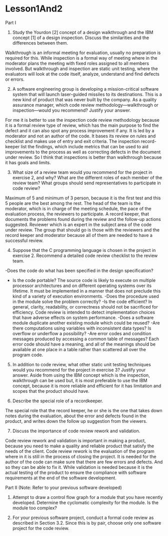 # Lesson1And2

Part I

1. Study the Yourdon [2] concept of a design walkthrough and the IBM concept [1] of a design inspection. Discuss the similarities and the differences between them.

Walkthrough is an informal meeting for evaluation, usually no preparation is required for this. While inspection is a formal way of meeting where in the moderator plans the meeting with fixed roles assigned to all members involved. But walkthrough and inspection are static unit testing, where the evaluators will look at the code itself, analyze, understand and find defects or errors. 

2. A software engineering group is developing a mission-critical software system that will launch laser-guided missiles to its destinations. This is a new kind of product that was never built by the company. As a quality assurance manager, which code review methodology—walkthrough or inspection—would you recommend? Justify your answer.

For me it is better to use the inspection code review methodology because it is a formal review type of review, which has the main purpose to find the defect and it can also spot any process improvement if any. It is led by a moderator and not an author of the code. It bases its review on rules and checklist and makes use of entry and exit criteria. The inspection record-keeper list the findings, which include metrics that can  be used to aid improvements to  the process as well as correcting defects in the document under review. So I think that inspections is better than walkthrough because it has goals and limits.

3. What size of a review team would you recommend for the project in exercise 2, and why? What are the different roles of each member of the review team? What groups should send representatives to participate in code review?

Maximum of 5 and minimum of 3 person, because it is the first test and this 5 people are the best among the rest. The head of the team is the moderator, which is in charge of the meeting schedule, the pace of the evaluation process, the reviewers to participate. A record keeper, that documents the problems found during the review and the follow-up actions suggested. Reviewer which is an expert in the subject area of the code under review. The group that should go is those with the reviewers and the record keeper and moderator because all of them are needed to have a successful review.

4. Suppose that the C programming language is chosen in the project in exercise 2. Recommend a detailed code review checklist to the review team.

-Does the code do what has been specified in the design specification?
- Is the code portable? The source code is likely to execute on multiple processor architectures and on different operating systems over its lifetime. It must be implemented in a manner that does not preclude this kind of a variety of execution environments. 
-Does the procedure used in the module solve the problem correctly? 
-Is the code efficient? In general, clarity, readability, or correctness should not be sacrificed for efficiency. Code review is intended to detect implementation choices that have adverse effects on system performance.
 -Does a software module duplicate another existing module which could be reused? 
-Are there computations using variables with inconsistent data types? Is overflow or underflow a possibility?
-Are error codes and condition messages produced by accessing a common table of messages? Each error code should have a meaning, and all of the meanings should be available at one place in a table rather than scattered all over the program code.

5. In addition to code review, what other static unit testing techniques would you recommend for the project in exercise 3? Justify your answer.
Aside from using the IBM concept which is the inspection, walkthrough can be used but, it is most preferable to use the IBM concept, because it is more reliable and efficient for it has limitation and scopes that the product should have.

6. Describe the special role of a recordkeeper.

The special role that the record keeper, he or she is the one that takes down notes during the evaluation, about the error and defects found in the product, and writes down the follow up suggestion  from the viewers.

7. Discuss the importance of code review rework and validation.

Code review rework and validation is important in making a product, because you need to make a quality and reliable product that satisfy the needs of the client. Code review rework is the evaluation of the program where in it is still in the process of closing the project. It is needed for the author of the code can make sure that there are few errors and defects. And so they can be able to fix it. While validation is needed because it is the actual testing of the product to ensure the compliance with software requirements at the end of the software development.

Part II (Note: Refer to your previous software developed)
1. Attempt to draw a control flow graph for a module that you have recently developed. Determine the cyclomatic complexity for the module. Is the module too complex?

2. For your previous software project, conduct a formal code review as described in Section 3.2. Since this is by pair, choose only one software project for the code review.

